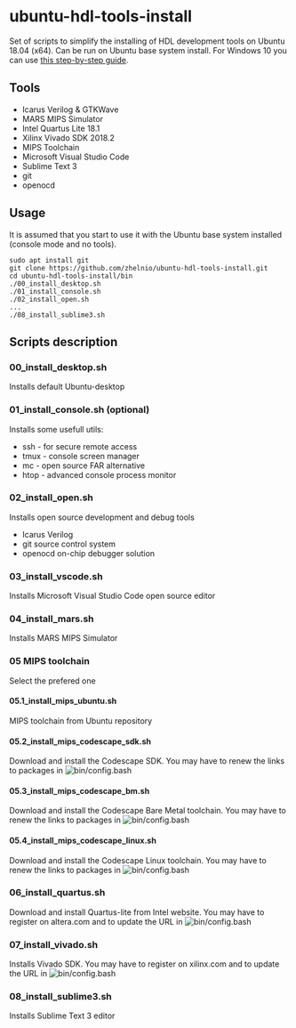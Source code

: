 # ubuntu-hdl-tools-install

Set of scripts to simplify the installing of HDL development tools on Ubuntu 18.04 (x64). Can be run on Ubuntu base system install. For Windows 10 you can use [this step-by-step guide](https://github.com/zhelnio/ddec/blob/master/doc/SoftwarePrerequisites.md).

## Tools
 - Icarus Verilog & GTKWave
 - MARS MIPS Simulator
 - Intel Quartus Lite 18.1
 - Xilinx Vivado SDK 2018.2
 - MIPS Toolchain
 - Microsoft Visual Studio Code
 - Sublime Text 3
 - git
 - openocd
 
## Usage
It is assumed that you start to use it with the Ubuntu base system installed (console mode and no tools).
```
sudo apt install git
git clone https://github.com/zhelnio/ubuntu-hdl-tools-install.git
cd ubuntu-hdl-tools-install/bin
./00_install_desktop.sh
./01_install_console.sh
./02_install_open.sh
...
./08_install_sublime3.sh
```

## Scripts description
### 00_install_desktop.sh
Installs default Ubuntu-desktop

### 01_install_console.sh (optional)
Installs some usefull utils:
 - ssh - for secure remote access
 - tmux - console screen manager
 - mc - open source FAR alternative 
 - htop - advanced console process monitor

### 02_install_open.sh
Installs open source development and debug tools
 - Icarus Verilog
 - git source control system
 - openocd on-chip debugger solution

### 03_install_vscode.sh
Installs Microsoft Visual Studio Code open source editor

### 04_install_mars.sh
Installs MARS MIPS Simulator

### 05 MIPS toolchain
Select the prefered one 

#### 05.1_install_mips_ubuntu.sh
MIPS toolchain from Ubuntu repository

#### 05.2_install_mips_codescape_sdk.sh
Download and install the Codescape SDK. You may have to renew the links to packages in ![bin/config.bash](bin/config.bash)

#### 05.3_install_mips_codescape_bm.sh
Download and install the Codescape Bare Metal toolchain. You may have to renew the links to packages in ![bin/config.bash](bin/config.bash)

#### 05.4_install_mips_codescape_linux.sh
Download and install the Codescape Linux toolchain. You may have to renew the links to packages in ![bin/config.bash](bin/config.bash)

### 06_install_quartus.sh
Download and install Quartus-lite from Intel website. You may have to register on altera.com and to update the URL in ![bin/config.bash](bin/config.bash)

### 07_install_vivado.sh
Installs Vivado SDK. You may have to register on xilinx.com and to update the URL in ![bin/config.bash](bin/config.bash)

### 08_install_sublime3.sh
Installs Sublime Text 3 editor
